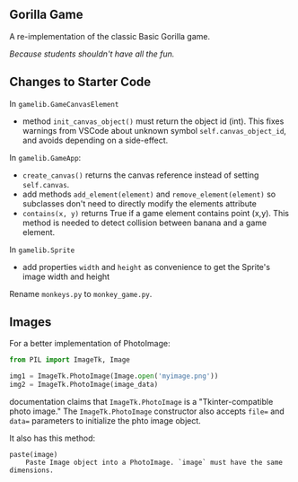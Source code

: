 ## Gorilla Game

A re-implementation of the classic Basic Gorilla game.

*Because students shouldn't have all the fun.*

## Changes to Starter Code

In `gamelib.GameCanvasElement` 
* method `init_canvas_object()` must return the object id (int).  This fixes warnings from VSCode about unknown symbol `self.canvas_object_id`, and avoids depending on a side-effect.

In `gamelib.GameApp`:
* `create_canvas()` returns the canvas reference instead of setting `self.canvas`.
* add methods `add_element(element)` and `remove_element(element)` so subclasses don't need to directly modify the elements attribute
* `contains(x, y)` returns True if a game element contains point (x,y). This method is needed to detect collision between banana and a game element.

In `gamelib.Sprite`
* add properties `width` and `height` as convenience to get the Sprite's image width and height

Rename `monkeys.py` to `monkey_game.py`.

## Images

For a better implementation of PhotoImage:
```python
from PIL import ImageTk, Image

img1 = ImageTk.PhotoImage(Image.open('myimage.png'))
img2 = ImageTk.PhotoImage(image_data)
```
documentation claims that `ImageTk.PhotoImage` is a 
"Tkinter-compatible photo image."
The `ImageTk.PhotoImage` constructor also accepts `file=` and `data=`
parameters to initialize the phto image object.

It also has this method:
```
paste(image)
    Paste Image object into a PhotoImage. `image` must have the same dimensions.
```

 
